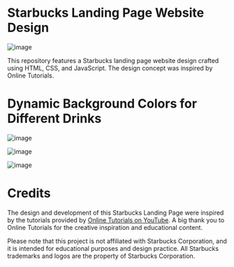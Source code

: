 # Starbucks Landing Page Website Design

![image](https://github.com/itsmemarly/StarbucksWebsite/assets/31918408/101ebd73-b69f-423a-a792-b4f0205d8a50)

This repository features a Starbucks landing page website design crafted using HTML, CSS, and JavaScript. The design concept was inspired by Online Tutorials.

# Dynamic Background Colors for Different Drinks
![image](https://github.com/itsmemarly/StarbucksWebsite/assets/31918408/4ff9f821-fda8-41bd-bbb1-90e5a8558554)

![image](https://github.com/itsmemarly/StarbucksWebsite/assets/31918408/5abed317-f936-48bc-be7b-f31fdbe1a9d9)

![image](https://github.com/itsmemarly/StarbucksWebsite/assets/31918408/a9cee471-9e94-4359-a24e-018b3223606e)



# Credits
The design and development of this Starbucks Landing Page were inspired by the tutorials provided by [Online Tutorials on YouTube](https://www.youtube.com/@OnlineTutorialsYT). A big thank you to Online Tutorials for the creative inspiration and educational content.

Please note that this project is not affiliated with Starbucks Corporation, and it is intended for educational purposes and design practice. All Starbucks trademarks and logos are the property of Starbucks Corporation.
